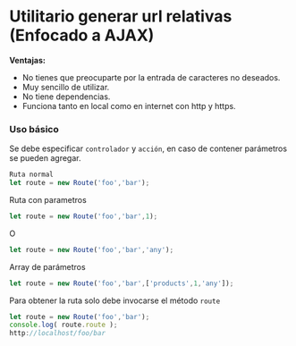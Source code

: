 # Utilitario generar url relativas (Enfocado a AJAX)

**Ventajas:**

- No tienes que preocuparte por la entrada de caracteres no deseados.
- Muy sencillo de utilizar.
- No tiene dependencias.
- Funciona tanto en local como en internet con http y https.


### Uso básico

Se debe especificar `controlador` y `acción`, en caso de contener parámetros se pueden agregar.

```javascript
Ruta normal
let route = new Route('foo','bar');
```
Ruta con parametros
```javascript
let route = new Route('foo','bar',1);
```
O
```javascript
let route = new Route('foo','bar','any');
```
Array de parámetros
```javascript
let route = new Route('foo','bar',['products',1,'any']);
```
 Para obtener la ruta solo debe invocarse el método `route`
 ```javascript
 let route = new Route('foo','bar');
 console.log( route.route );
 http://localhost/foo/bar
```
